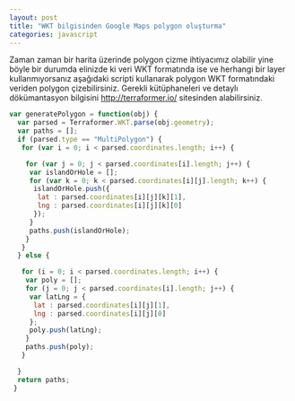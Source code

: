 ```yaml
---
layout: post
title: "WKT bilgisinden Google Maps polygon oluşturma"
categories: javascript
---
```

Zaman zaman bir harita üzerinde polygon çizme ihtiyacımız olabilir yine böyle bir durumda elinizde ki veri WKT formatında ise ve herhangi bir layer kullanmıyorsanız aşağıdaki scripti kullanarak polygon WKT formatındaki veriden polygon çizebilirsiniz. Gerekli kütüphaneleri ve detaylı dökümantasyon bilgisini http://terraformer.io/ sitesinden alabilirsiniz.

```javascript
var generatePolygon = function(obj) {
  var parsed = Terraformer.WKT.parse(obj.geometry);
  var paths = [];
  if (parsed.type == "MultiPolygon") {
   for (var i = 0; i < parsed.coordinates.length; i++) {

    for (var j = 0; j < parsed.coordinates[i].length; j++) {
     var islandOrHole = [];
     for (var k = 0; k < parsed.coordinates[i][j].length; k++) {
      islandOrHole.push({
       lat : parsed.coordinates[i][j][k][1],
       lng : parsed.coordinates[i][j][k][0]
      });
     }
     paths.push(islandOrHole);
    }
   }
  } else {

   for (i = 0; i < parsed.coordinates.length; i++) {
    var poly = [];
    for (j = 0; j < parsed.coordinates[i].length; j++) {
     var latLng = {
      lat : parsed.coordinates[i][j][1],
      lng : parsed.coordinates[i][j][0]
     };
     poly.push(latLng);
    }
    paths.push(poly);
   }

  }
  return paths;
 }
```
